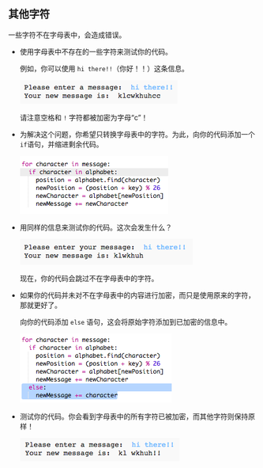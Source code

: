 ## 其他字符

一些字符不在字母表中，会造成错误。



+ 使用字母表中不存在的一些字符来测试你的代码。

	例如，你可以使用 `hi there!!`（你好！！）这条信息。

	![screenshot](images/messages-extra-characters.png)

	请注意空格和 `!` 字符都被加密为字母“c”！

+ 为解决这个问题，你希望只转换字母表中的字符。为此，向你的代码添加一个 `if`语句，并缩进剩余代码。

	![screenshot](images/messages-if.png)

+ 用同样的信息来测试你的代码。这次会发生什么？

	![screenshot](images/messages-if-test.png)

	现在，你的代码会跳过不在字母表中的字符。

+ 如果你的代码并未对不在字母表中的内容进行加密，而只是使用原来的字符，那就更好了。

	向你的代码添加 `else` 语句，这会将原始字符添加到已加密的信息中。

	![screenshot](images/messages-else.png)

+ 测试你的代码。你会看到字母表中的所有字符已被加密，而其他字符则保持原样！

	![screenshot](images/messages-else-test.png)



